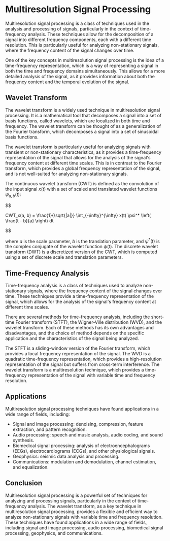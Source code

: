 # Multiresolution Signal Processing

Multiresolution signal processing is a class of techniques used in the analysis and processing of signals, particularly in the context of time-frequency analysis. These techniques allow for the decomposition of a signal into different frequency components, each with a different time resolution. This is particularly useful for analyzing non-stationary signals, where the frequency content of the signal changes over time.

One of the key concepts in multiresolution signal processing is the idea of a time-frequency representation, which is a way of representing a signal in both the time and frequency domains simultaneously. This allows for a more detailed analysis of the signal, as it provides information about both the frequency content and the temporal evolution of the signal.

## Wavelet Transform

The wavelet transform is a widely used technique in multiresolution signal processing. It is a mathematical tool that decomposes a signal into a set of basis functions, called wavelets, which are localized in both time and frequency. The wavelet transform can be thought of as a generalization of the Fourier transform, which decomposes a signal into a set of sinusoidal basis functions.

The wavelet transform is particularly useful for analyzing signals with transient or non-stationary characteristics, as it provides a time-frequency representation of the signal that allows for the analysis of the signal's frequency content at different time scales. This is in contrast to the Fourier transform, which provides a global frequency representation of the signal, and is not well-suited for analyzing non-stationary signals.

The continuous wavelet transform (CWT) is defined as the convolution of the input signal $x(t)$ with a set of scaled and translated wavelet functions $\psi_{a,b}(t)$:


$$

CWT_x(a, b) = \frac{1}{\sqrt{|a|}} \int_{-\infty}^{\infty} x(t) \psi^* \left( \frac{t - b}{a} \right) dt

$$


where $a$ is the scale parameter, $b$ is the translation parameter, and $\psi^*(t)$ is the complex conjugate of the wavelet function $\psi(t)$. The discrete wavelet transform (DWT) is a discretized version of the CWT, which is computed using a set of discrete scale and translation parameters.

## Time-Frequency Analysis

Time-frequency analysis is a class of techniques used to analyze non-stationary signals, where the frequency content of the signal changes over time. These techniques provide a time-frequency representation of the signal, which allows for the analysis of the signal's frequency content at different time scales.

There are several methods for time-frequency analysis, including the short-time Fourier transform (STFT), the Wigner-Ville distribution (WVD), and the wavelet transform. Each of these methods has its own advantages and disadvantages, and the choice of method depends on the specific application and the characteristics of the signal being analyzed.

The STFT is a sliding-window version of the Fourier transform, which provides a local frequency representation of the signal. The WVD is a quadratic time-frequency representation, which provides a high-resolution representation of the signal but suffers from cross-term interference. The wavelet transform is a multiresolution technique, which provides a time-frequency representation of the signal with variable time and frequency resolution.

## Applications

Multiresolution signal processing techniques have found applications in a wide range of fields, including:

- Signal and image processing: denoising, compression, feature extraction, and pattern recognition.
- Audio processing: speech and music analysis, audio coding, and sound synthesis.
- Biomedical signal processing: analysis of electroencephalograms (EEGs), electrocardiograms (ECGs), and other physiological signals.
- Geophysics: seismic data analysis and processing.
- Communications: modulation and demodulation, channel estimation, and equalization.

## Conclusion

Multiresolution signal processing is a powerful set of techniques for analyzing and processing signals, particularly in the context of time-frequency analysis. The wavelet transform, as a key technique in multiresolution signal processing, provides a flexible and efficient way to analyze non-stationary signals with variable time and frequency resolution. These techniques have found applications in a wide range of fields, including signal and image processing, audio processing, biomedical signal processing, geophysics, and communications.
